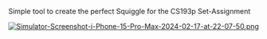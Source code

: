 Simple tool to create the perfect Squiggle for the CS193p Set-Assignment

[![Simulator-Screenshot-i-Phone-15-Pro-Max-2024-02-17-at-22-07-50.png](https://i.postimg.cc/Dyb1QL9M/Simulator-Screenshot-i-Phone-15-Pro-Max-2024-02-17-at-22-07-50.png)](https://postimg.cc/MvqcqMK7)
